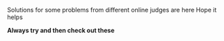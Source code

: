 Solutions for some problems from different online judges are here
Hope it helps

**Always try and then check out these**
